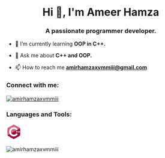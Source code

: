 <h1 align="center">Hi 👋, I'm Ameer Hamza</h1>
<h3 align="center">A passionate programmer developer.</h3>

- 🌱 I’m currently learning **OOP in C++.**

- 💬 Ask me about **C++ and OOP.**

- 📫 How to reach me **amirhamzaxvmmiii@gmail.com**

<h3 align="left">Connect with me:</h3>
<p align="left">
<a href="https://stackoverflow.com/users/amirhamzaxvmmiii" target="blank"><img align="center" src="https://raw.githubusercontent.com/rahuldkjain/github-profile-readme-generator/master/src/images/icons/Social/stack-overflow.svg" alt="amirhamzaxvmmiii" height="30" width="40" /></a>
</p>

<h3 align="left">Languages and Tools:</h3>
<p align="left"> <a href="https://www.w3schools.com/cpp/" target="_blank" rel="noreferrer"> <img src="https://raw.githubusercontent.com/devicons/devicon/master/icons/cplusplus/cplusplus-original.svg" alt="cplusplus" width="40" height="40"/> </a> </p>

<p><img align="center" src="https://github-readme-stats.vercel.app/api/top-langs?username=amirhamzaxvmmiii&show_icons=true&locale=en&layout=compact" alt="amirhamzaxvmmiii" /></p>
